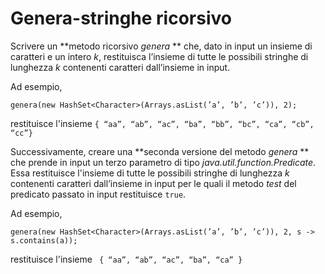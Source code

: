 # Genera-stringhe ricorsivo

Scrivere un **metodo ricorsivo *genera* ** che, dato in input un
insieme di caratteri e un intero *k*, restituisca l’insieme di tutte le possibili
stringhe di lunghezza *k* contenenti caratteri dall’insieme in input. 

Ad esempio,

```
genera(new HashSet<Character>(Arrays.asList(’a’, ’b’, ’c’)), 2); 
```

restituisce l'insieme 
``{ “aa”, “ab”, “ac”, “ba”, “bb”, “bc”, “ca”, “cb”, “cc”}``


Successivamente, creare una **seconda versione del metodo *genera* ** che prende in input
un terzo parametro di tipo *java.util.function.Predicate*. Essa restituisce l'insieme di tutte le possibili stringhe di lunghezza
*k* contenenti caratteri dall’insieme in input per le quali il metodo *test* del
predicato passato in input restituisce ``true``. 

Ad esempio,

```
genera(new HashSet<Character>(Arrays.asList(’a’, ’b’, ’c’)), 2, s -> s.contains(a));
```

restituisce l'insieme `` { “aa”, “ab”, “ac”, “ba”, “ca” }``